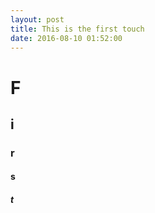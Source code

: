 ```yaml
---
layout: post
title: This is the first touch 
date: 2016-08-10 01:52:00
---
```


# F

## i

### r

#### s

##### t
